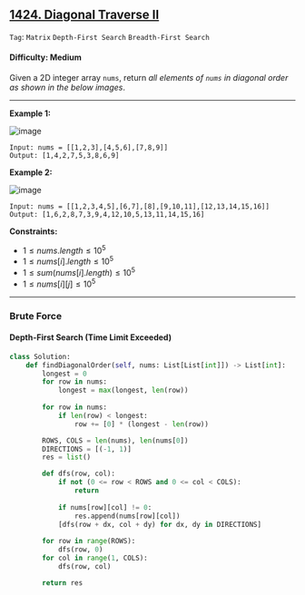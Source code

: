 ## [1424. Diagonal Traverse II](https://leetcode.com/problems/diagonal-traverse-ii)

```Tag```: ```Matrix``` ```Depth-First Search``` ```Breadth-First Search```

#### Difficulty: Medium

Given a 2D integer array ```nums```, return _all elements of ```nums``` in diagonal order as shown in the below images_.

---

__Example 1:__

![image](https://assets.leetcode.com/uploads/2020/04/08/sample_1_1784.png)
```
Input: nums = [[1,2,3],[4,5,6],[7,8,9]]
Output: [1,4,2,7,5,3,8,6,9]
```

__Example 2:__

![image](https://assets.leetcode.com/uploads/2020/04/08/sample_2_1784.png)
```
Input: nums = [[1,2,3,4,5],[6,7],[8],[9,10,11],[12,13,14,15,16]]
Output: [1,6,2,8,7,3,9,4,12,10,5,13,11,14,15,16]
```

__Constraints:__

- $1 \le nums.length \le 10^5$
- $1 \le nums[i].length \le 10^5$
- $1 \le sum(nums[i].length) \le 10^5$
- $1 \le nums[i][j] \le 10^5$

---

### Brute Force

#### Depth-First Search (Time Limit Exceeded)

```Python
class Solution:
    def findDiagonalOrder(self, nums: List[List[int]]) -> List[int]:
        longest = 0
        for row in nums:
            longest = max(longest, len(row))
        
        for row in nums:
            if len(row) < longest:
                row += [0] * (longest - len(row))

        ROWS, COLS = len(nums), len(nums[0])
        DIRECTIONS = [(-1, 1)]
        res = list()

        def dfs(row, col):
            if not (0 <= row < ROWS and 0 <= col < COLS):
                return
            
            if nums[row][col] != 0:
                res.append(nums[row][col])
            [dfs(row + dx, col + dy) for dx, dy in DIRECTIONS]
        
        for row in range(ROWS):
            dfs(row, 0)
        for col in range(1, COLS):
            dfs(row, col)

        return res
```
